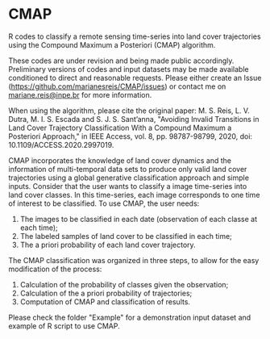 # CMAP
R codes to classify a remote sensing time-series into land cover trajectories using the Compound Maximum a Posteriori (CMAP) algorithm.

These codes are under revision and being made public accordingly. Preliminary versions of codes and input datasets may be made available conditioned to direct and reasonable requests. Please either create an Issue (https://github.com/marianesreis/CMAP/issues) or contact me on mariane.reis@inpe.br for more information.

When using the algorithm, please cite the original paper:
M. S. Reis, L. V. Dutra, M. I. S. Escada and S. J. S. Sant’anna, "Avoiding Invalid Transitions in Land Cover Trajectory Classification With a Compound Maximum a Posteriori Approach," in IEEE Access, vol. 8, pp. 98787-98799, 2020, doi: 10.1109/ACCESS.2020.2997019.


CMAP incorporates the knowledge of land cover dynamics and the information of multi-temporal data sets to produce only valid land cover trajectories using a global generative classification approach and simple inputs. Consider that the user wants to classify a image time-series into land cover classes. In this time-series, each image corresponds to one time of interest to be classified. To use CMAP, the user needs:

1) The images to be classified in each date (observation of each classe at each time);
2) The labeled samples of land cover to be classified in each time;
3) The a priori probability of each land cover trajectory.

The CMAP classification was organized in three steps, to allow for the easy modification of the process:

1) Calculation of the probability of classes given the observation;
2) Calculation of the a priori probability of trajectories;
3) Computation of CMAP and classification of results.

Please check the folder "Example" for a demonstration input dataset and example of R script to use CMAP.

